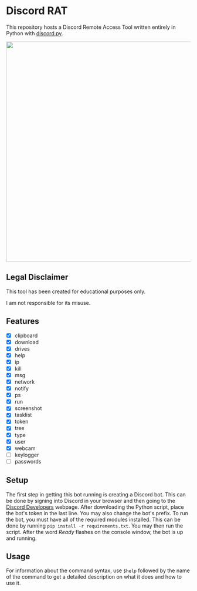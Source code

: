 # Discord RAT
This repository hosts a Discord Remote Access Tool written entirely in Python with [discord.py](https://discordpy.readthedocs.io/en/stable/).

<img src="https://i.ibb.co/rxzJ34Z/image.png" width=600>

## Legal Disclaimer
This tool has been created for educational purposes only.

I am not responsible for its misuse.

## Features
- [x] clipboard
- [x] download
- [x] drives
- [x] help
- [x] ip
- [x] kill
- [x] msg
- [x] network
- [x] notify
- [x] ps
- [x] run
- [x] screenshot
- [x] tasklist
- [x] token
- [x] tree
- [x] type
- [x] user
- [x] webcam
- [ ] keylogger
- [ ] passwords

## Setup
The first step in getting this bot running is creating a Discord bot. This can be done by signing into Discord in your browser and then going to the [Discord Developers](https://discord.com/developers) webpage. After downloading the Python script, place the bot's token in the last line. You may also change the bot's prefix. To run the bot, you must have all of the required modules installed. This can be done by running ```pip install -r requirements.txt```. You may then run the script. After the word *Ready* flashes on the console window, the bot is up and running.

## Usage
For information about the command syntax, use ```$help``` followed by the name of the command to get a detailed description on what it does and how to use it.
